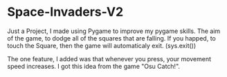 # Space-Invaders-V2

Just a Project, I made using Pygame to improve my pygame skills.
The aim of the game, to dodge all of the squares that are falling. 
If you happed, to touch the Square, then the game will automaticaly exit. (sys.exit())

The one feature, I added was that whenever you press, your movement speed increases. I got this idea from the game "Osu Catch!". 


